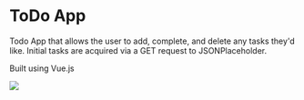 # ToDo App

Todo App that allows the user to add, complete, and delete any tasks they'd like. Initial tasks are acquired via a GET request to JSONPlaceholder.

Built using Vue.js

![](./src/mobile-preview.png)
